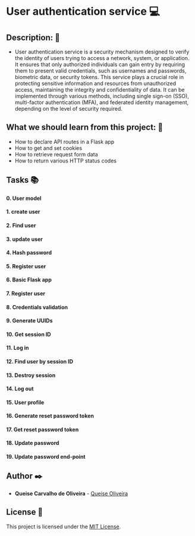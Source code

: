 # **User authentication service** :computer:

## **Description:** :speech_balloon:

* User authentication service is a security mechanism designed to verify the identity of users trying to access a network, system, or application. It ensures that only authorized individuals can gain entry by requiring them to present valid credentials, such as usernames and passwords, biometric data, or security tokens. This service plays a crucial role in protecting sensitive information and resources from unauthorized access, maintaining the integrity and confidentiality of data. It can be implemented through various methods, including single sign-on (SSO), multi-factor authentication (MFA), and federated identity management, depending on the level of security required.

## **What we should learn from this project:** :bookmark_tabs:

* How to declare API routes in a Flask app
* How to get and set cookies
* How to retrieve request form data
* How to return various HTTP status codes


## **Tasks** :books:

#### **0. User model**

#### **1. create user**

#### **2. Find user**

#### **3. update user**

#### **4. Hash password**

#### **5. Register user**

#### **6. Basic Flask app**

#### **7. Register user**

#### **8. Credentials validation**

#### **9. Generate UUIDs**

#### **10. Get session ID**

#### **11. Log in**

#### **12. Find user by session ID**

#### **13. Destroy session**

#### **14. Log out**

#### **15. User profile**

#### **16. Generate reset password token**

#### **17. Get reset password token**

#### **18. Update password**

#### **19. Update password end-point**


## **Author** :black_nib:

* **Queise Carvalho de Oliveira** - [Queise Oliveira](https://github.com/Qcarvalhooliveira)


## License :page_with_curl:
This project is licensed under the [MIT License](https://opensource.org/license/mit/).
